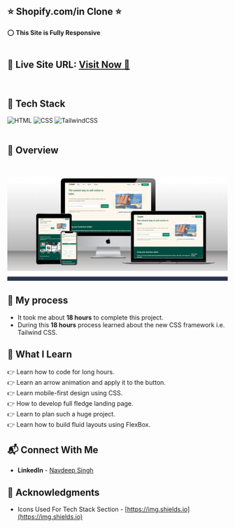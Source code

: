 ## ⭐ Shopify.com/in Clone ⭐


⭕ **This Site is Fully Responsive**
<br>
<br>

## 📌 **Live Site URL:** <a href="https://navdeep-shopify-clone.netlify.app/">**Visit Now** 🚀</a>

<br>

## 📌 Tech Stack

![HTML](https://img.shields.io/badge/html5%20-%23E34F26.svg?&style=for-the-badge&logo=html5&logoColor=white)
![CSS](https://img.shields.io/badge/css3%20-%231572B6.svg?&style=for-the-badge&logo=css3&logoColor=white)
<img alt="TailwindCSS" src="https://img.shields.io/badge/Tailwind_CSS-38B2AC?style=for-the-badge&logo=tailwind-css&logoColor=white"/>&nbsp;
<br>
<br>

## 📌 Overview

<br>

![Screenshot](./images/multiShopify.png "Template Screenshot")

## 📌 My process

- It took me about **18 hours** to complete this project.
- During this **18 hours** process learned about the new CSS framework i.e. Tailwind CSS.

## 📌 What I Learn

👉 Learn how to code for long hours.  
👉 Learn an arrow animation and apply it to the button.  
👉 Learn mobile-first design using CSS.  
👉 How to develop full fledge landing page.  
👉 Learn to plan such a huge project.  
👉 Learn how to build fluid layouts using FlexBox.

## 📬 Connect With Me

- **LinkedIn** - [Navdeep Singh](https://www.linkedin.com/in/navdeep-singh-a9112313b/)


## 📌 Acknowledgments

- Icons Used For Tech Stack Section - [https://img.shields.io](https://img.shields.io)

